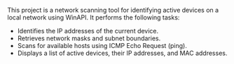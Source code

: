 This project is a network scanning tool for identifying active devices on a local network using WinAPI. It performs the following tasks:
- Identifies the IP addresses of the current device.
- Retrieves network masks and subnet boundaries.
- Scans for available hosts using ICMP Echo Request (ping).
- Displays a list of active devices, their IP addresses, and MAC addresses.
